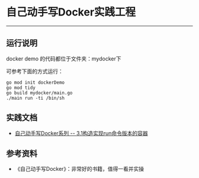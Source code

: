 # 自己动手写Docker实践工程
***

## 运行说明
docker demo 的代码都位于文件夹：mydocker下

可参考下面的方式运行：

```shell
go mod init dockerDemo
go mod tidy
go build mydocker/main.go
./main run -ti /bin/sh
```

## 实践文档
- [自己动手写Docker系列 -- 3.1构造实现run命令版本的容器](docs/构造实现run命令版本的容器.md)

## 参考资料
- 《自己动手写Docker》：非常好的书籍，值得一看并实操